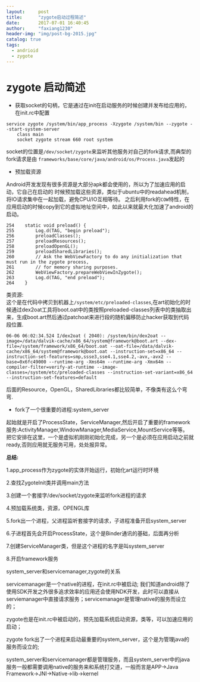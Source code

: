 ```yaml
---
layout:     post
title:      "zygote启动过程简述"
date:       2017-07-01 16:40:45
author:     "faxiang1230"
header-img: "img/post-bg-2015.jpg"
catalog: true
tags:
  - andrioid
  - zygote
---
```

# zygote 启动简述

- 获取socket的句柄，它是通过在init在启动服务的时候创建并发布给应用的，在init.rc中配置

```
service zygote /system/bin/app_process -Xzygote /system/bin --zygote --start-system-server                                                                                                                         
    class main
    socket zygote stream 660 root system
```

socket的位置是`/dev/socket/zygote`来监听其他服务对自己的fork请求,而典型的fork请求是由
`frameworks/base/core/java/android/os/Process.java`发起的  
- 预加载资源

Android开发发现有很多资源是大部分apk都会使用的，所以为了加速应用的启动，它自己在启动的
时候预加载这些资源，类似于ubuntu中的readahead机制，将IO请求集中在一起加载，避免CPU/IO互相等待。
之后利用fork的`COW`特性，在应用启动的时候copy到它的虚拟地址空间中，如此以来就最大化加速了android的启动。
```
254    static void preload() {
255        Log.d(TAG, "begin preload");
256        preloadClasses();
257        preloadResources();
258        preloadOpenGL();
259        preloadSharedLibraries();
260        // Ask the WebViewFactory to do any initialization that must run in the zygote process,
261        // for memory sharing purposes.
262        WebViewFactory.prepareWebViewInZygote();
263        Log.d(TAG, "end preload");
264    }
```

类资源:  
这个是在代码中拷贝到机器上`/system/etc/preloaded-classes`,在art初始化的时候通过dex2oat工具将boot.oat中的类按照preloaded-classes列表中的类抽取出来，生成boot.art然后通过patchoat来进行段的随机偏移防止hacker获取到代码段位置.
```
06-06 06:02:34.524 I/dex2oat ( 2040): /system/bin/dex2oat --image=/data/dalvik-cache/x86_64/system@framework@boot.art --dex-file=/system/framework/x86_64/boot.oat --oat-file=/data/dalvik-cache/x86_64/system@framework@boot.oat --instruction-set=x86_64 --instruction-set-features=smp,ssse3,sse4.1,sse4.2,-avx,-avx2 --base=0x6fc49000 --runtime-arg -Xms64m --runtime-arg -Xmx64m --compiler-filter=verify-at-runtime --image-classes=/system/etc/preloaded-classes --instruction-set-variant=x86_64 --instruction-set-features=default
```

后面的Resource，OpenGL，SharedLibraries都比较简单，不像类有这么个弯弯.

- fork了一个很重要的进程:system_server  

起始就是开启了ProcessState，ServiceManager,然后开启了重要的framework服务:ActivityManager,WindowManager,MediaService,MountService等等。  
把它安排在这里，一个是虚拟机刚刚初始化完成，另一个是必须在应用启动之前就ready,否则应用就无服务可用，处处报异常。  

**总结:**

1.app_process作为zygote的实体开始运行，初始化art运行时环境

2.查找ZygoteInit类并调用main方法

3.创建一个套接字/dev/socket/zygote来监听fork进程的请求

4.预加载系统类，资源，OPENGL库

5.fork出一个进程，父进程监听套接字的请求，子进程准备开启system_server

6.子进程首先会开启ProcessState，这个是Binder通讯的基础，后面再分析

7.创建ServiceManager类，但是这个进程的名字是叫system_server

8.开启framework服务

system_server和servicemanager,zygote的关系

servicemanager是一个native的进程，在init.rc中被启动;
我们知道android除了使用SDK开发之外很多追求效率的应用还会使用NDK开发，此时可以直接从serviemanager中直接请求服务；servicemanager是管理native的服务而设立的；

zygote也是在init.rc中被启动的，预先加载系统启动资源，类等，可以加速应用的启动；

zygote fork出了一个进程来启动最重要的system_server，这个是为管理java的服务而设立的;

system_server和servicemanager都是管理服务，而且system_server中的java服务一般都需要调用native的服务来和系统打交道，一般而言是APP->Java Framework->JNI->Native->lib->kernel
